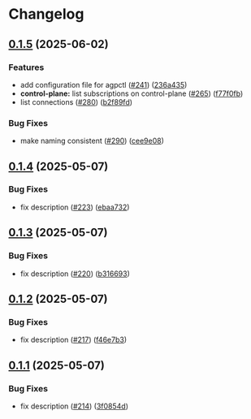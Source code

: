 # Changelog

## [0.1.5](https://github.com/agntcy/agp/compare/agpctl-v0.1.4...agpctl-v0.1.5) (2025-06-02)


### Features

* add configuration file for agpctl ([#241](https://github.com/agntcy/agp/issues/241)) ([236a435](https://github.com/agntcy/agp/commit/236a4352d3212a2b61ca8aacf60ba754b930d41a))
* **control-plane:** list subscriptions on control-plane ([#265](https://github.com/agntcy/agp/issues/265)) ([f77f0fb](https://github.com/agntcy/agp/commit/f77f0fbcd1274a6d4ea8e59dbb7bedc2fc2d1669))
* list connections ([#280](https://github.com/agntcy/agp/issues/280)) ([b2f89fd](https://github.com/agntcy/agp/commit/b2f89fdb2bb661373c41463396489b2f55f180ed))


### Bug Fixes

* make naming consistent ([#290](https://github.com/agntcy/agp/issues/290)) ([cee9e08](https://github.com/agntcy/agp/commit/cee9e083155c8dff3012680f067d0f9885aa11cd))

## [0.1.4](https://github.com/agntcy/agp/compare/agpctl-v0.1.3...agpctl-v0.1.4) (2025-05-07)


### Bug Fixes

* fix description ([#223](https://github.com/agntcy/agp/issues/223)) ([ebaa732](https://github.com/agntcy/agp/commit/ebaa73294a12b3780fffe8168d81b4a0b17c627e))

## [0.1.3](https://github.com/agntcy/agp/compare/agpctl-v0.1.2...agpctl-v0.1.3) (2025-05-07)


### Bug Fixes

* fix description ([#220](https://github.com/agntcy/agp/issues/220)) ([b316693](https://github.com/agntcy/agp/commit/b316693fc4b71a976b831b98d99bf629a60fa21b))

## [0.1.2](https://github.com/agntcy/agp/compare/agpctl-v0.1.1...agpctl-v0.1.2) (2025-05-07)


### Bug Fixes

* fix description ([#217](https://github.com/agntcy/agp/issues/217)) ([f46e7b3](https://github.com/agntcy/agp/commit/f46e7b39964b6c014f8177e98f3ceb3e9d50dcd0))

## [0.1.1](https://github.com/agntcy/agp/compare/agpctl-v0.1.0...agpctl-v0.1.1) (2025-05-07)


### Bug Fixes

* fix description ([#214](https://github.com/agntcy/agp/issues/214)) ([3f0854d](https://github.com/agntcy/agp/commit/3f0854de5b8adc9404bb75b7a6213a1d8d577ab2))
